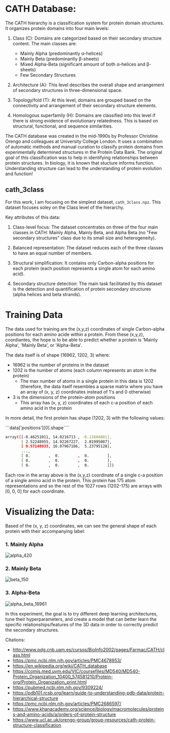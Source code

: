 # CATH Database:

The CATH hierarchy is a classification system for protein domain structures. It organizes protein domains into four main levels:

1. Class (C): Domains are categorized based on their secondary structure content. The main classes are:
   - Mainly Alpha (predominantly α-helices)
   - Mainly Beta (predominantly β-sheets)
   - Mixed Alpha-Beta (significant amount of both α-helices and β-sheets)
   - Few Secondary Structures

2. Architecture (A): This level describes the overall shape and arrangement of secondary structures in three-dimensional space.

3. Topology/fold (T): At this level, domains are grouped based on the connectivity and arrangement of their secondary structure elements.

4. Homologous superfamily (H): Domains are classified into this level if there is strong evidence of evolutionary relatedness. This is based on structural, functional, and sequence similarities.

The CATH database was created in the mid-1990s by Professor Christine Orengo and colleagues at University College London. It uses a combination of automatic methods and manual curation to classify protein domains from experimentally determined structures in the Protein Data Bank. The original goal of this classification was to help in identifying relationships between protein structures. In biology, it is known that stucture informs function. Understanding structure can lead to the understanding of protein evolution and function!
 
 ## cath_3class

For this work, I am focusing on the simplest dataset, `cath_3class.npz`. This dataset focuses soley on the Class level of the hierarchy. 

Key attributes of this data:

1. Class-level focus: The dataset concentrates on three of the four main classes in CATH: Mainly Alpha, Mainly Beta, and Alpha Beta (no "Few secondary structures" class due to its small size and heterogeneity).

2. Balanced representation: The dataset reduces each of the three classes to have an equal number of members.

3. Structural simplification: It contains only Carbon-alpha positions for each protein (each position represents a single atom for each amino acid).

4. Secondary structure detection: The main task facilitated by this dataset is the detection and quantification of protein secondary structures (alpha helices and beta strands).

# Training Data

The data used for training are the (x,y,z) coordinates of single Carbon-alpha positions for each amino acide within a protein. From these (x,y,z), coordiantes, the hope is to be able to predict whether a protein is 'Mainly Alpha', 'Mainly Beta', or 'Alpha-Beta'.

The data itself is of shape (16962, 1202, 3) where:
- 16962 is the number of proteins in the dataset
- 1202 is the number of atoms (each column represents an atom in the protein)
  - The max number of atoms in a single protein in this data is 1202 (therefore, the data itself resembles a sparse matrix where you have an array of (x, y, z) coordinates instead of 1's and 0 otherwise)
- 3 is the dimensions of the protein-atom positions
  - This array has (x, y, z) coordinates of each c-a position of each amino acid in the protein

In more detail, the first protein has shape (1202, 3) with the following values:

```data['positions'][0].shape````

```bash
array([[-0.46251011, 14.0216713 , -0.11604881],
       [ 2.52248955, 14.92267227,  2.01995087],
       [ 0.57148933, 16.07967186,  5.23795128],
       ...,
       [ 0.        ,  0.        ,  0.        ],
       [ 0.        ,  0.        ,  0.        ],
       [ 0.        ,  0.        ,  0.        ]])
```

Each row in the array above is the (x,y,z) coordinate of a single c-a position of a single amino acid in the protein. This protein has 175 atom representations and so the rest of the 1027 rows (1202-175) are arrays with [0, 0, 0] for each coordinate.

# Visualizing the Data:

Based of the (x, y, z) coordinates, we can see the general shape of each protein with their accompanying label:

### 1. Mainly Alpha
![alpha_420](https://github.com/user-attachments/assets/f31912be-6a52-490e-bade-f3fa53d5146f)

### 2. Mainly Beta
![beta_150](https://github.com/user-attachments/assets/7b0d5a56-2e63-421e-a03f-30bcabdd4f0b)

### 3. Alpha-Beta
![alpha_beta_16961](https://github.com/user-attachments/assets/264ab5cf-3eb8-4e01-a69a-8f2fcbfe94df)

In this experiment, the goal is to try different deep learning architectures, tune their hyperparameters, and create a model that can better learn the specific relationships/features of the 3D data in order to correctly predict the secondary structures.

Citations:
- http://www.pdg.cnb.uam.es/cursos/BioInfo2002/pages/Farmac/CATH/class.html
- https://pmc.ncbi.nlm.nih.gov/articles/PMC4678953/
- https://en.wikipedia.org/wiki/CATH_database
- https://comis.med.uvm.edu/VIC/coursefiles/MD540/MD540-Protein_Organization_10400_574581210/Protein-org/Protein_Organization_print.html
- https://pubmed.ncbi.nlm.nih.gov/9309224/
- https://pdb101.rcsb.org/learn/guide-to-understanding-pdb-data/protein-hierarchical-structure
- https://pmc.ncbi.nlm.nih.gov/articles/PMC2686597/
- https://www.khanacademy.org/science/biology/macromolecules/proteins-and-amino-acids/a/orders-of-protein-structure
- https://www.ucl.ac.uk/orengo-group/group-resources/cath-protein-structure-classification
